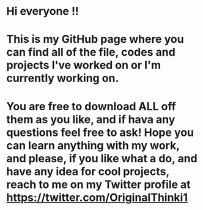 # Hi everyone !!
# This is my GitHub page where you can find all of the file, codes and projects I've worked on or I'm currently working on.
# You are free to download ALL off them as you like, and if hava any questions feel free to ask! Hope you can learn anything with my work, and please, if you like what a do, and have any idea for cool projects, reach to me on my Twitter profile at https://twitter.com/OriginalThinki1

